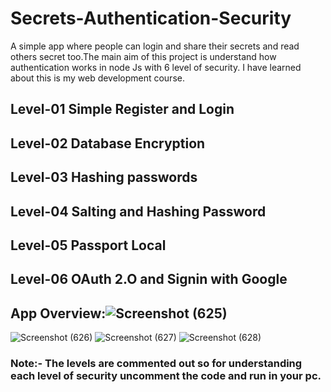 # Secrets-Authentication-Security
A simple app where people can login and share their secrets and read others secret too.The main aim of this project is understand how authentication works in node Js with 6 level of security. I have learned about this is my web development course.

## Level-01 Simple Register and Login
## Level-02 Database Encryption
## Level-03 Hashing passwords
## Level-04 Salting and Hashing Password
## Level-05 Passport Local
## Level-06 OAuth 2.O and Signin with Google

## App Overview:![Screenshot (625)](https://user-images.githubusercontent.com/92645706/158219351-70358aba-b9bc-4962-9e83-d18bcdc0539f.png)
![Screenshot (626)](https://user-images.githubusercontent.com/92645706/158219513-28a6c45c-05be-4788-a43f-cf205162da10.png)
![Screenshot (627)](https://user-images.githubusercontent.com/92645706/158219517-dbc8bee1-a4d4-4747-9e24-7acff74169f1.png)
![Screenshot (628)](https://user-images.githubusercontent.com/92645706/158219530-11bdc17a-c104-4fb7-a3ce-38d8c236c872.png)


### Note:- The levels are commented out so for understanding each level of security uncomment the code and run  in your pc.
